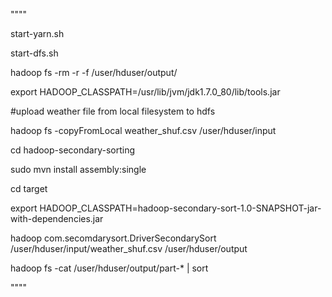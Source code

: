 """"


start-yarn.sh

start-dfs.sh

hadoop fs -rm -r -f /user/hduser/output/

export HADOOP_CLASSPATH=/usr/lib/jvm/jdk1.7.0_80/lib/tools.jar

#upload weather file from local filesystem to hdfs

hadoop fs -copyFromLocal weather_shuf.csv /user/hduser/input

cd hadoop-secondary-sorting

sudo mvn install assembly:single

cd target

export HADOOP_CLASSPATH=hadoop-secondary-sort-1.0-SNAPSHOT-jar-with-dependencies.jar

hadoop com.secomdarysort.DriverSecondarySort /user/hduser/input/weather_shuf.csv   /user/hduser/output

hadoop fs -cat  /user/hduser/output/part-* | sort

""""
